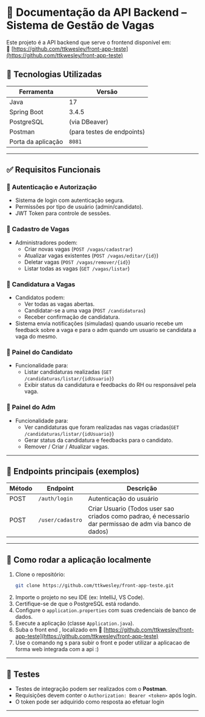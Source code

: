 # 📘 Documentação da API Backend – Sistema de Gestão de Vagas

Este projeto é a API backend que serve o frontend disponível em:  
🔗 [https://github.com/ttkwesley/front-app-teste](https://github.com/ttkwesley/front-app-teste)

## 🧰 Tecnologias Utilizadas

| Ferramenta        | Versão       |
|-------------------|--------------|
| Java              | 17           |
| Spring Boot       | 3.4.5        |
| PostgreSQL        | (via DBeaver)|
| Postman           | (para testes de endpoints) |
| Porta da aplicação| `8081`       |

---

## ✅ Requisitos Funcionais

### 🔐 Autenticação e Autorização
- Sistema de login com autenticação segura.
- Permissões por tipo de usuário (admin/candidato).
- JWT Token para controle de sessões.

### 💼 Cadastro de Vagas
- Administradores podem:
  - Criar novas vagas (`POST /vagas/cadastrar`)
  - Atualizar vagas existentes (`POST /vagas/editar/{id}`)
  - Deletar vagas (`POST /vagas/remover/{id}`) 
  - Listar todas as vagas (`GET /vagas/listar`)

### 📅 Candidatura a Vagas
- Candidatos podem:
  - Ver todas as vagas abertas.
  - Candidatar-se a uma vaga (`POST /candidaturas`)
  - Receber confirmação de candidatura.
- Sistema envia notificações (simuladas) quando usuario recebe um feedback sobre a vaga e para o adm quando um usuario se candidata a vaga do mesmo.

### 🎯 Painel do Candidato
- Funcionalidade para:
  - Listar candidaturas realizadas (`GET /candidaturas/listar/{idUsuario}`)
  - Exibir status da candidatura e feedbacks do RH ou responsável pela vaga.

### 🎯 Painel do Adm 
- Funcionalidade para:
  - Ver candidaturas que foram realizadas nas vagas criadas(`GET /candidaturas/listar/{idUsuario}`)
  - Gerar status da candidatura e feedbacks para o candidato.
  - Remover / Criar / Atualizar vagas.


---

## 🔌 Endpoints principais (exemplos)

| Método | Endpoint                        | Descrição                          |
|--------|----------------------------------|-------------------------------------|
| POST   | `/auth/login`                   | Autenticação do usuário             |
| POST   | `/user/cadastro`                | Criar Usuario (Todos user sao criados como padrao, é necessario dar permissao de adm via banco de dados)             |


---

## 🔧 Como rodar a aplicação localmente

1. Clone o repositório:
   ```bash
   git clone https://github.com/ttkwesley/front-app-teste.git
   ```
2. Importe o projeto no seu IDE (ex: IntelliJ, VS Code).
3. Certifique-se de que o PostgreSQL está rodando.
4. Configure o `application.properties` com suas credenciais de banco de dados.
5. Execute a aplicação (classe `Application.java`).
6. Suba o front end , localizado em 🔗 [https://github.com/ttkwesley/front-app-teste](https://github.com/ttkwesley/front-app-teste)
7. Use o comando ng s para subir o front e poder utilizar a aplicacao de forma web integrada com a api :) 
---

## 🥪 Testes

- Testes de integração podem ser realizados com o **Postman**.
- Requisições devem conter o `Authorization: Bearer <token>` após login.
- O token pode ser adquirido como resposta ao efetuar login

---


